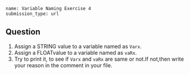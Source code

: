 ```ngMeta
name: Variable Naming Exercise 4
submission_type: url
```

## Question

1. Assign a STRING value to a variable named as `Varx`.
2. Assign a FLOATvalue to a variable named as `vaRx`.
3. Try to print it, to see if `Varx` and `vaRx` are same or not.If not,then write your reason in the comment in your file.
